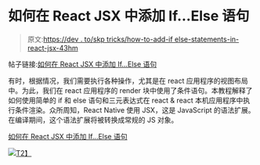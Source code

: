 # 如何在 React JSX 中添加 If…Else 语句

> 原文:[https://dev . to/skp tricks/how-to-add-if else-statements-in-react-jsx-43hm](https://dev.to/skptricks/how-to-add-ifelse-statements-in-react-jsx-43hm)

帖子链接:[如何在 React JSX 中添加 If…Else 语句](https://www.skptricks.com/2018/11/how-to-add-if-else-statements-in-react-application.html)

有时，根据情况，我们需要执行各种操作，尤其是在 react 应用程序的视图布局中。为此，我们在 react 应用程序的 render 块中使用了条件语句。本教程解释了如何使用简单的 if 和 else 语句和三元表达式在 react & react 本机应用程序中执行条件渲染。众所周知，React Native 使用 JSX，这是 JavaScript 的语法扩展。在编译期间，这个语法扩展将被转换成常规的 JS 对象。

[如何在 React JSX 中添加 If…Else 语句](https://www.skptricks.com/2018/11/how-to-add-if-else-statements-in-react-application.html)

[![](../Images/af80bf4595b2172c89e82bfde3814810.png)T2】](https://res.cloudinary.com/practicaldev/image/fetch/s--_Q-oQeR8--/c_limit%2Cf_auto%2Cfl_progressive%2Cq_auto%2Cw_880/https://2.bp.blogspot.com/-jlROSM0x9EA/W92JLuux8zI/AAAAAAAACFw/OlVdTiG87TIosonj0_It8oXzt7shyH-gwCLcBGAs/s400/cond.png)